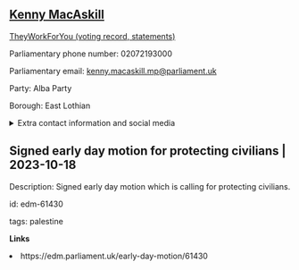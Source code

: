 ## <a href="https://members.parliament.uk/member/4772/contact">Kenny MacAskill</a>

<a href="https://www.theyworkforyou.com/mp/14031/kenny_macaskill/east_lothian">TheyWorkForYou (voting record, statements)</a> 

Parliamentary phone number: 02072193000 

Parliamentary email: kenny.macaskill.mp@parliament.uk 

Party: Alba Party 

Borough: East Lothian 

<details><summary>Extra contact information and social media</summary> 
<li>Website:</li>
<li>Twitter:</li>
<li>Constituency office phone number:</li>
<li>Constituency office email:</li>
<li>Facebook:</li>
<li>Instagram:</li>
<li>Youtube:</li>
<li>Linkedin:</li>
<li>Government department phone number:</li>
<li>Government department email:</li>
<li>Threads:</li>
<li>Party office phone number:</li>
<li>Party office email:</li>
<li>Tiktok:</li>
</details>

## Signed early day motion for protecting civilians | 2023-10-18

Description: Signed early day motion which is calling for protecting civilians. 
 
id: edm-61430 

tags: palestine 

**Links** 
 <li>https://edm.parliament.uk/early-day-motion/61430</li>
